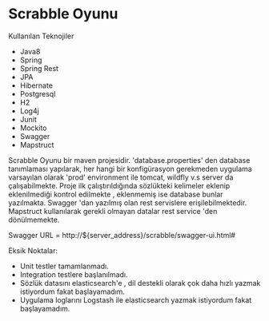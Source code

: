 # Scrabble Oyunu

Kullanılan Teknojiler
 - Java8
 - Spring
 - Spring Rest
 - JPA
 - Hibernate
 - Postgresql
 - H2
 - Log4j
 - Junit
 - Mockito
 - Swagger
 - Mapstruct

Scrabble Oyunu bir maven projesidir. 'database.properties' den database tanımlaması yapılarak, her hangi bir konfigürasyon gerekmeden uygulama varsayılan olarak 'prod' environment ile tomcat, wildfly v.s server da çalışabilmekte. Proje ilk çalıştırıldığında sözlükteki kelimeler eklenip eklenilmediği kontrol edilmekte , eklenmemiş ise database bunlar yazılmakta. Swagger 'dan yazılmış olan rest servislere erişilebilmektedir. Mapstruct kullanılarak gerekli olmayan datalar rest service 'den dönülmemekte.

Swagger URL = http://${server_address}/scrabble/swagger-ui.html#

Eksik Noktalar:
    
   - Unit testler tamamlanmadı.
   - Integration testlere başlanılmadı.
   - Sözlük datasını elasticsearch'e , dil destekli olarak çok daha hızlı yazmak istiyordum fakat başlayamadım.
   - Uygulama loglarını Logstash ile elasticsearch yazmak istiyordum fakat başlayamadım.
   

